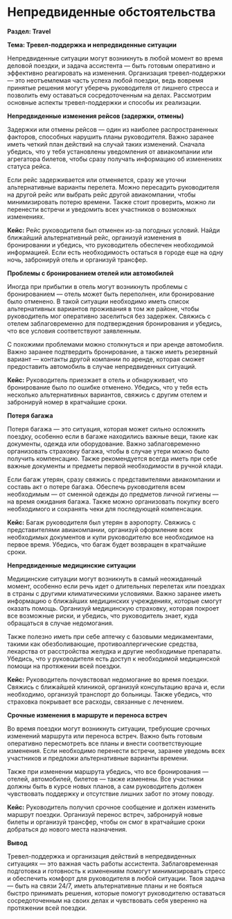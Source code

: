# Непредвиденные обстоятельства

**Раздел: Travel**

**Тема: Тревел-поддержка и непредвиденные ситуации**

Непредвиденные ситуации могут возникнуть в любой момент во время деловой поездки, и задача ассистента — быть готовым оперативно и эффективно реагировать на изменения. Организация тревел-поддержки — это неотъемлемая часть успеха любой поездки, ведь вовремя принятые решения могут уберечь руководителя от лишнего стресса и позволить ему оставаться сосредоточенным на делах. Рассмотрим основные аспекты тревел-поддержки и способы их реализации.

**Непредвиденные изменения рейсов (задержки, отмены)**

Задержки или отмены рейсов — один из наиболее распространенных факторов, способных нарушить планы руководителя. Важно заранее иметь четкий план действий на случай таких изменений. Сначала убедись, что у тебя установлены уведомления от авиакомпании или агрегатора билетов, чтобы сразу получать информацию об изменениях статуса рейса.

Если рейс задерживается или отменяется, сразу же уточни альтернативные варианты перелета. Можно пересадить руководителя на другой рейс или выбрать рейс другой авиакомпании, чтобы минимизировать потерю времени. Также стоит проверить, можно ли перенести встречи и уведомить всех участников о возможных изменениях.

**Кейс:** Рейс руководителя был отменен из-за погодных условий. Найди ближайший альтернативный рейс, организуй изменения в бронировании и убедись, что руководитель обеспечен необходимой информацией. Если есть необходимость остаться в городе еще на одну ночь, забронируй отель и организуй трансфер.

**Проблемы с бронированием отелей или автомобилей**

Иногда при прибытии в отель могут возникнуть проблемы с бронированием — отель может быть переполнен, или бронирование было отменено. В такой ситуации необходимо иметь список альтернативных вариантов проживания в том же районе, чтобы руководитель мог оперативно заселиться без задержек. Свяжись с отелем заблаговременно для подтверждения бронирования и убедись, что все условия соответствуют заявленным.

С похожими проблемами можно столкнуться и при аренде автомобиля. Важно заранее подтвердить бронирование, а также иметь резервный вариант — контакты другой компании по аренде, которая сможет предоставить автомобиль в случае непредвиденных ситуаций.

**Кейс:** Руководитель приезжает в отель и обнаруживает, что бронирование было по ошибке отменено. Убедись, что у тебя есть несколько альтернативных вариантов, свяжись с другим отелем и забронируй номер в кратчайшие сроки.

**Потеря багажа**

Потеря багажа — это ситуация, которая может сильно осложнить поездку, особенно если в багаже находились важные вещи, такие как документы, одежда или оборудование. Важно заблаговременно организовать страховку багажа, чтобы в случае утери можно было получить компенсацию. Также рекомендуется всегда иметь при себе важные документы и предметы первой необходимости в ручной клади.

Если багаж утерян, сразу свяжись с представителями авиакомпании и составь акт о потере багажа. Обеспечь руководителя всем необходимым — от сменной одежды до предметов личной гигиены — на время ожидания багажа. Также можно организовать покупку всего необходимого и сохранять чеки для последующей компенсации.

**Кейс:** Багаж руководителя был утерян в аэропорту. Свяжись с представителями авиакомпании, организуй оформление всех необходимых документов и купи руководителю все необходимое на первое время. Убедись, что багаж будет возвращен в кратчайшие сроки.

**Непредвиденные медицинские ситуации**

Медицинские ситуации могут возникнуть в самый неожиданный момент, особенно если речь идет о длительных перелетах или поездках в страны с другими климатическими условиями. Важно заранее иметь информацию о ближайших медицинских учреждениях, которые смогут оказать помощь. Организуй медицинскую страховку, которая покроет все возможные риски, и убедись, что руководитель знает, куда обращаться в случае недомогания.

Также полезно иметь при себе аптечку с базовыми медикаментами, такими как обезболивающие, противоаллергические средства, лекарства от расстройства желудка и другие необходимые препараты. Убедись, что у руководителя есть доступ к необходимой медицинской помощи на протяжении всей поездки.

**Кейс:** Руководитель почувствовал недомогание во время поездки. Свяжись с ближайшей клиникой, организуй консультацию врача и, если необходимо, организуй транспорт до больницы. Также убедись, что страховка покрывает все расходы, связанные с лечением.

**Срочные изменения в маршруте и переноса встреч**

Во время поездки могут возникнуть ситуации, требующие срочных изменений маршрута или переноса встреч. Важно быть готовым оперативно пересмотреть все планы и внести соответствующие изменения. Если необходимо перенести встречи, заранее уведомь всех участников и предложи альтернативные варианты времени.

Также при изменении маршрута убедись, что все бронирования — отелей, автомобилей, билетов — также изменены. Все участники должны быть в курсе новых планов, а сам руководитель должен чувствовать поддержку и отсутствие лишних забот по этому поводу.

**Кейс:** Руководитель получил срочное сообщение и должен изменить маршрут поездки. Организуй перенос встреч, забронируй новые билеты и организуй трансфер, чтобы он смог в кратчайшие сроки добраться до нового места назначения.

**Вывод**

Тревел-поддержка и организация действий в непредвиденных ситуациях — это важная часть работы ассистента. Заблаговременная подготовка и готовность к изменениям помогут минимизировать стресс и обеспечить комфорт для руководителя в любой ситуации. Твоя задача — быть на связи 24/7, иметь альтернативные планы и не бояться быстро принимать решения, которые помогут руководителю оставаться сосредоточенным на своих делах и чувствовать себя уверенно на протяжении всей поездки.
